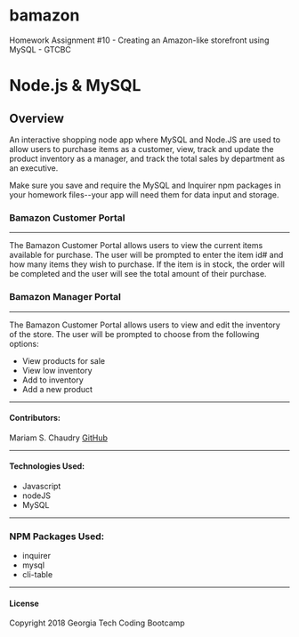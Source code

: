 # bamazon
Homework Assignment #10 -  Creating an Amazon-like storefront using MySQL - GTCBC 

# Node.js & MySQL

## Overview

An interactive shopping node app where MySQL and Node.JS are used to allow users to purchase items as a customer, view, track and update the product inventory as a manager, and track the total sales by department as an executive.

Make sure you save and require the MySQL and Inquirer npm packages in your homework files--your app will need them for data input and storage.

### Bamazon Customer Portal
***

The Bamazon Customer Portal allows users to view the current items available for purchase.  The user will be prompted to enter the item id# and how many items they wish to purchase.  If the item is in stock, the order will be completed and the user will see the total amount of their purchase.

### Bamazon Manager Portal
***

The Bamazon Customer Portal allows users to view and edit the inventory of the store.  The user will be prompted to choose from the following options:
* View products for sale
* View low inventory
* Add to inventory
* Add a new product
***

#### Contributors:
Mariam S. Chaudry [GitHub](https://github.com/mariamschaudry)
***

#### Technologies Used:
* Javascript
* nodeJS
* MySQL
***

### NPM Packages Used:
* inquirer
* mysql
* cli-table

***
#### License

Copyright 2018 Georgia Tech Coding Bootcamp 

